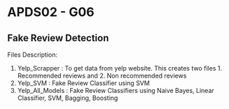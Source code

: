 # APDS02 - G06
## Fake Review Detection

Files Description:
1. Yelp_Scrapper : To get data from yelp website.
                  This creates two files 1. Recommended reviews and 2. Non recommended reviews
2. Yelp_SVM : Fake Review Classifier using SVM
3. Yelp_All_Models : Fake Review Classifiers using Naive Bayes, Linear Classifier, SVM, Bagging, Boosting
